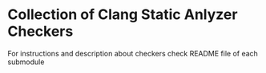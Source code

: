 # Collection of Clang Static Anlyzer Checkers
For instructions and description about checkers check README file of each submodule 
